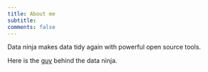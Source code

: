 ```yaml
---
title: About me
subtitle: 
comments: false
---
```


Data ninja makes data tidy again with powerful open source tools. 

Here is the [guy](risto.dataninja.fi) behind the data ninja. 
